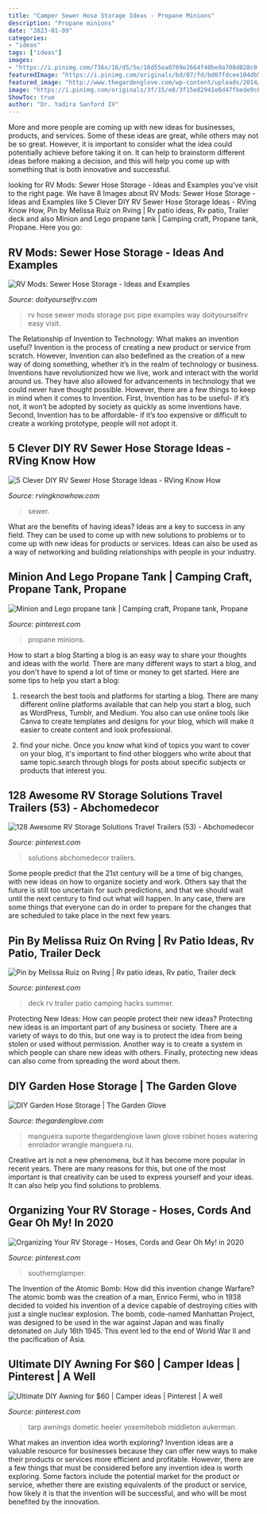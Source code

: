 ```yaml
---
title: "Camper Sewer Hose Storage Ideas - Propane Minions"
description: "Propane minions"
date: "2023-01-09"
categories:
- "ideas"
tags: ["ideas"]
images:
- "https://i.pinimg.com/736x/16/d5/5e/16d55ea0769e2664f40be9a708d028c0.jpg"
featuredImage: "https://i.pinimg.com/originals/bd/07/fd/bd07fdcee104db5f295eac48d654be55.jpg"
featured_image: "http://www.thegardenglove.com/wp-content/uploads/2014/01/hose-holder-2.jpg"
image: "https://i.pinimg.com/originals/3f/15/e8/3f15e82941e6d47fbede9c63c68f7428.jpg"
ShowToc: true
author: "Dr. Yadira Sanford IV"
---
```



More and more people are coming up with new ideas for businesses, products, and services. Some of these ideas are great, while others may not be so great. However, it is important to consider what the idea could potentially achieve before taking it on. It can help to brainstorm different ideas before making a decision, and this will help you come up with something that is both innovative and successful.

	

		
looking for RV Mods: Sewer Hose Storage - Ideas and Examples you've visit to the right page. We have 8 Images about RV Mods: Sewer Hose Storage - Ideas and Examples like 5 Clever DIY RV Sewer Hose Storage Ideas - RVing Know How, Pin by Melissa Ruiz on Rving | Rv patio ideas, Rv patio, Trailer deck and also Minion and Lego propane tank | Camping craft, Propane tank, Propane. Here you go:
		
    
## RV Mods: Sewer Hose Storage - Ideas And Examples

<img loading=lazy src="https://www.doityourselfrv.com/wp-content/uploads/2013/02/RV-MODS-PVC-HOSE.jpg" onerror="this.onerror=null;this.src='https://tse4.mm.bing.net/th?id=OIP._GY-5QVuZvWZsTz77FjLMgHaFj&amp;pid=15.1';" alt="RV Mods: Sewer Hose Storage - Ideas and Examples">

_Source: doityourselfrv.com_

>rv hose sewer mods storage pvc pipe examples way doityourselfrv easy visit. 

	

The Relationship of Invention to Technology: What makes an invention useful?
Invention is the process of creating a new product or service from scratch. However, Invention can also bedefined as the creation of a new way of doing something, whether it’s in the realm of technology or business. Inventions have revolutionized how we live, work and interact with the world around us. They have also allowed for advancements in technology that we could never have thought possible. 
However, there are a few things to keep in mind when it comes to Invention. First, Invention has to be useful- if it’s not, it won’t be adopted by society as quickly as some inventions have. Second, Invention has to be affordable- if it’s too expensive or difficult to create a working prototype, people will not adopt it.

    
## 5 Clever DIY RV Sewer Hose Storage Ideas - RVing Know How

<img loading=lazy src="https://www.rvingknowhow.com/wp-content/uploads/2020/12/RV-Sewer-Hose-Storage.jpg" onerror="this.onerror=null;this.src='https://tse2.mm.bing.net/th?id=OIP.yY1-7rdkjWgsTNnJQSu0EgHaEo&amp;pid=15.1';" alt="5 Clever DIY RV Sewer Hose Storage Ideas - RVing Know How">

_Source: rvingknowhow.com_

>sewer. 

	

What are the benefits of having ideas?
Ideas are a key to success in any field. They can be used to come up with new solutions to problems or to come up with new ideas for products or services. Ideas can also be used as a way of networking and building relationships with people in your industry.

    
## Minion And Lego Propane Tank | Camping Craft, Propane Tank, Propane

<img loading=lazy src="https://i.pinimg.com/736x/16/d5/5e/16d55ea0769e2664f40be9a708d028c0.jpg" onerror="this.onerror=null;this.src='https://tse2.mm.bing.net/th?id=OIP.zf6nrxV_gLUgYA04U4djigHaJ3&amp;pid=15.1';" alt="Minion and Lego propane tank | Camping craft, Propane tank, Propane">

_Source: pinterest.com_

>propane minions. 

	

How to start a blog
Starting a blog is an easy way to share your thoughts and ideas with the world. There are many different ways to start a blog, and you don't have to spend a lot of time or money to get started. Here are some tips to help you start a blog: 
1. research the best tools and platforms for starting a blog. There are many different online platforms available that can help you start a blog, such as WordPress, Tumblr, and Medium. You also can use online tools like Canva to create templates and designs for your blog, which will make it easier to create content and look professional. 

2. find your niche. Once you know what kind of topics you want to cover on your blog, it's important to find other bloggers who write about that same topic.search through blogs for posts about specific subjects or products that interest you.

    
## 128 Awesome RV Storage Solutions Travel Trailers (53) - Abchomedecor

<img loading=lazy src="https://i.pinimg.com/originals/bd/07/fd/bd07fdcee104db5f295eac48d654be55.jpg" onerror="this.onerror=null;this.src='https://tse1.mm.bing.net/th?id=OIP.UM9Hy43MzEMLG8PCvUR6KwHaJ4&amp;pid=15.1';" alt="128 Awesome RV Storage Solutions Travel Trailers (53) - Abchomedecor">

_Source: pinterest.com_

>solutions abchomedecor trailers. 

	

Some people predict that the 21st century will be a time of big changes, with new ideas on how to organize society and work. Others say that the future is still too uncertain for such predictions, and that we should wait until the next century to find out what will happen. In any case, there are some things that everyone can do in order to prepare for the changes that are scheduled to take place in the next few years.

    
## Pin By Melissa Ruiz On Rving | Rv Patio Ideas, Rv Patio, Trailer Deck

<img loading=lazy src="https://i.pinimg.com/originals/38/83/97/3883970fe6a988708353d61d746b2575.jpg" onerror="this.onerror=null;this.src='https://tse4.mm.bing.net/th?id=OIP.Q7SPCMbvEuN7kJPD_Mi0-wHaFj&amp;pid=15.1';" alt="Pin by Melissa Ruiz on Rving | Rv patio ideas, Rv patio, Trailer deck">

_Source: pinterest.com_

>deck rv trailer patio camping hacks summer. 

	

Protecting New Ideas: How can people protect their new ideas?
Protecting new ideas is an important part of any business or society. There are a variety of ways to do this, but one way is to protect the idea from being stolen or used without permission. Another way is to create a system in which people can share new ideas with others. Finally, protecting new ideas can also come from spreading the word about them.

    
## DIY Garden Hose Storage | The Garden Glove

<img loading=lazy src="http://www.thegardenglove.com/wp-content/uploads/2014/01/hose-holder-2.jpg" onerror="this.onerror=null;this.src='https://tse1.mm.bing.net/th?id=OIP.7J32bhMlUw9KsXuM3lH_CAHaLI&amp;pid=15.1';" alt="DIY Garden Hose Storage | The Garden Glove">

_Source: thegardenglove.com_

>mangueira suporte thegardenglove lawn glove robinet hoses watering enrolador wrangle manguera ru. 

	

Creative art is not a new phenomena, but it has become more popular in recent years. There are many reasons for this, but one of the most important is that creativity can be used to express yourself and your ideas. It can also help you find solutions to problems.

    
## Organizing Your RV Storage - Hoses, Cords And Gear Oh My! In 2020

<img loading=lazy src="https://i.pinimg.com/originals/3f/15/e8/3f15e82941e6d47fbede9c63c68f7428.jpg" onerror="this.onerror=null;this.src='https://tse3.mm.bing.net/th?id=OIP.WF4Bh-RM9aEn4MC4-s7_4AHaKo&amp;pid=15.1';" alt="Organizing Your RV Storage - Hoses, Cords and Gear Oh My! in 2020">

_Source: pinterest.com_

>southernglamper. 

	

The Invention of the Atomic Bomb: How did this invention change Warfare?
The atomic bomb was the creation of a man, Enrico Fermi, who in 1938 decided to voided his invention of a device capable of destroying cities with just a single nuclear explosion. The bomb, code-named Manhattan Project, was designed to be used in the war against Japan and was finally detonated on July 16th 1945. This event led to the end of World War II and the pacification of Asia.

    
## Ultimate DIY Awning For $60 | Camper Ideas | Pinterest | A Well

<img loading=lazy src="https://s-media-cache-ak0.pinimg.com/originals/2b/3e/23/2b3e2364bc447a5253d59b5439d314e6.jpg" onerror="this.onerror=null;this.src='https://tse2.mm.bing.net/th?id=OIP.mLp8gvroNdHMQK-KXM-0bgHaFh&amp;pid=15.1';" alt="Ultimate DIY Awning for $60 | Camper ideas | Pinterest | A well">

_Source: pinterest.com_

>tarp awnings dometic heeler yosemitebob middleton aukerman. 

	

What makes an invention idea worth exploring?
Invention ideas are a valuable resource for businesses because they can offer new ways to make their products or services more efficient and profitable. However, there are a few things that must be considered before any invention idea is worth exploring. 
Some factors include the potential market for the product or service, whether there are existing equivalents of the product or service, how likely it is that the invention will be successful, and who will be most benefited by the innovation.

